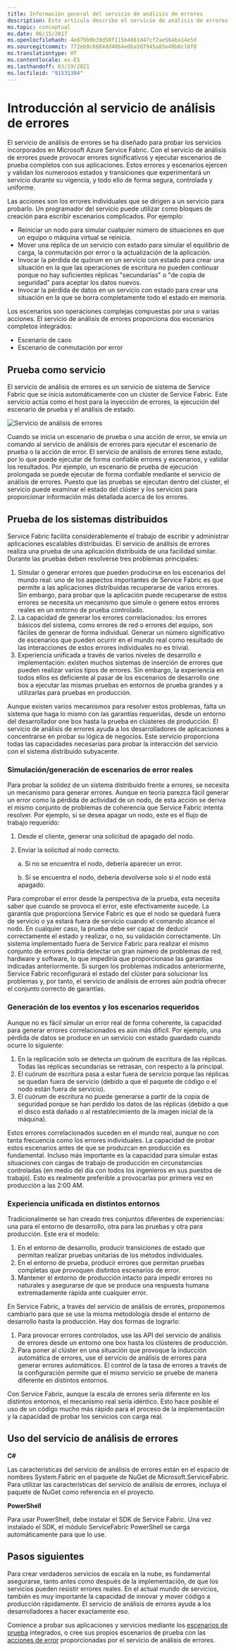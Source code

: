 ```yaml
---
title: Información general del servicio de análisis de errores
description: Este artículo describe el servicio de análisis de errores en Service Fabric para inducir errores y ejecutar escenarios de prueba en los servicios.
ms.topic: conceptual
ms.date: 06/15/2017
ms.openlocfilehash: 4e879b0b39d58f115b4661d47cf2ae564ba14e5d
ms.sourcegitcommit: 772eb9c6684dd4864e0ba507945a83e48b8c16f0
ms.translationtype: HT
ms.contentlocale: es-ES
ms.lasthandoff: 03/19/2021
ms.locfileid: "91531384"
---
```

# <a name="introduction-to-the-fault-analysis-service"></a>Introducción al servicio de análisis de errores
El servicio de análisis de errores se ha diseñado para probar los servicios incorporados en Microsoft Azure Service Fabric. Con el servicio de análisis de errores puede provocar errores significativos y ejecutar escenarios de prueba completos con sus aplicaciones. Estos errores y escenarios ejercen y validan los numerosos estados y transiciones que experimentará un servicio durante su vigencia, y todo ello de forma segura, controlada y uniforme.

Las acciones son los errores individuales que se dirigen a un servicio para probarlo. Un programador del servicio puede utilizar como bloques de creación para escribir escenarios complicados. Por ejemplo:

* Reiniciar un nodo para simular cualquier número de situaciones en que un equipo o máquina virtual se reinicia.
* Mover una réplica de un servicio con estado para simular el equilibrio de carga, la conmutación por error o la actualización de la aplicación.
* Invocar la pérdida de quórum en un servicio con estado para crear una situación en la que las operaciones de escritura no pueden continuar porque no hay suficientes réplicas "secundarias" o "de copia de seguridad" para aceptar los datos nuevos.
* Invocar la pérdida de datos en un servicio con estado para crear una situación en la que se borra completamente todo el estado en memoria.

Los escenarios son operaciones complejas compuestas por una o varias acciones. El servicio de análisis de errores proporciona dos escenarios completos integrados:

* Escenario de caos
* Escenario de conmutación por error

## <a name="testing-as-a-service"></a>Prueba como servicio
El servicio de análisis de errores es un servicio de sistema de Service Fabric que se inicia automáticamente con un clúster de Service Fabric. Este servicio actúa como el host para la inyección de errores, la ejecución del escenario de prueba y el análisis de estado. 

![Servicio de análisis de errores][0]

Cuando se inicia un escenario de prueba o una acción de error, se envía un comando al servicio de análisis de errores para ejecutar el escenario de prueba o la acción de error. El servicio de análisis de errores tiene estado, por lo que puede ejecutar de forma confiable errores y escenarios, y validar los resultados. Por ejemplo, un escenario de prueba de ejecución prolongada se puede ejecutar de forma confiable mediante el servicio de análisis de errores. Puesto que las pruebas se ejecutan dentro del clúster, el servicio puede examinar el estado del clúster y los servicios para proporcionar información más detallada acerca de los errores.

## <a name="testing-distributed-systems"></a>Prueba de los sistemas distribuidos
Service Fabric facilita considerablemente el trabajo de escribir y administrar aplicaciones escalables distribuidas. El servicio de análisis de errores realiza una prueba de una aplicación distribuida de una facilidad similar. Durante las pruebas deben resolverse tres problemas principales:

1. Simular o generar errores que pueden producirse en los escenarios del mundo real: uno de los aspectos importantes de Service Fabric es que permite a las aplicaciones distribuidas recuperarse de varios errores. Sin embargo, para probar que la aplicación puede recuperarse de estos errores se necesita un mecanismo que simule o genere estos errores reales en un entorno de prueba controlado.
1. La capacidad de generar los errores correlacionados: los errores básicos del sistema, como errores de red o errores del equipo, son fáciles de generar de forma individual. Generar un número significativo de escenarios que pueden ocurrir en el mundo real como resultado de las interacciones de estos errores individuales no es trivial.
1. Experiencia unificada a través de varios niveles de desarrollo e implementación: existen muchos sistemas de inserción de errores que pueden realizar varios tipos de errores. Sin embargo, la experiencia en todos ellos es deficiente al pasar de los escenarios de desarrollo one box a ejecutar las mismas pruebas en entornos de prueba grandes y a utilizarlas para pruebas en producción.

Aunque existen varios mecanismos para resolver estos problemas, falta un sistema que haga lo mismo con las garantías requeridas, desde un entorno del desarrollador one box hasta la prueba en clústeres de producción. El servicio de análisis de errores ayuda a los desarrolladores de aplicaciones a concentrarse en probar su lógica de negocios. Este servicio proporciona todas las capacidades necesarias para probar la interacción del servicio con el sistema distribuido subyacente.

### <a name="simulatinggenerating-real-world-failure-scenarios"></a>Simulación/generación de escenarios de error reales
Para probar la solidez de un sistema distribuido frente a errores, se necesita un mecanismo para generar errores. Aunque en teoría parezca fácil generar un error como la pérdida de actividad de un nodo, de esta acción se deriva el mismo conjunto de problemas de coherencia que Service Fabric intenta resolver. Por ejemplo, si se desea apagar un nodo, este es el flujo de trabajo requerido:

1. Desde el cliente, generar una solicitud de apagado del nodo.
1. Enviar la solicitud al nodo correcto.
   
    a. Si no se encuentra el nodo, debería aparecer un error.
   
    b. Si se encuentra el nodo, debería devolverse solo si el nodo está apagado.

Para comprobar el error desde la perspectiva de la prueba, esta necesita saber que cuando se provoca el error, este efectivamente sucede. La garantía que proporciona Service Fabric es que el nodo se quedará fuera de servicio o ya estará fuera de servicio cuando el comando alcance el nodo. En cualquier caso, la prueba debe ser capaz de deducir correctamente el estado y realizar, o no, su validación correctamente. Un sistema implementado fuera de Service Fabric para realizar el mismo conjunto de errores podría detectar un gran número de problemas de red, hardware y software, lo que impediría que proporcionase las garantías indicadas anteriormente. Si surgen los problemas indicados anteriormente, Service Fabric reconfigurará el estado del clúster para solucionar los problemas y, por tanto, el servicio de análisis de errores aún podría ofrecer el conjunto correcto de garantías.

### <a name="generating-required-events-and-scenarios"></a>Generación de los eventos y los escenarios requeridos
Aunque no es fácil simular un error real de forma coherente, la capacidad para generar errores correlacionados es aún más difícil. Por ejemplo, una pérdida de datos se produce en un servicio con estado guardado cuando ocurre lo siguiente:

1. En la replicación solo se detecta un quórum de escritura de las réplicas. Todas las réplicas secundarias se retrasan, con respecto a la principal.
1. El cuórum de escritura pasa a estar fuera de servicio porque las réplicas se quedan fuera de servicio (debido a que el paquete de código o el nodo están fuera de servicio).
1. El cuórum de escritura no puede generarse a partir de la copia de seguridad porque se han perdido los datos de las réplicas (debido a que el disco está dañado o al restablecimiento de la imagen inicial de la máquina).

Estos errores correlacionados suceden en el mundo real, aunque no con tanta frecuencia como los errores individuales. La capacidad de probar estos escenarios antes de que se produzcan en producción es fundamental. Incluso más importante es la capacidad para simular estas situaciones con cargas de trabajo de producción en circunstancias controladas (en medio del día con todos los ingenieros en sus puestos de trabajo). Esto es realmente preferible a provocarlas por primera vez en producción a las 2:00 AM.

### <a name="unified-experience-across-different-environments"></a>Experiencia unificada en distintos entornos
Tradicionalmente se han creado tres conjuntos diferentes de experiencias: una para el entorno de desarrollo, otra para las pruebas y otra para producción. Este era el modelo:

1. En el entorno de desarrollo, producir transiciones de estado que permitan realizar pruebas unitarias de los métodos individuales.
1. En el entorno de prueba, producir errores que permitan pruebas completas que provoquen distintos escenarios de error.
1. Mantener el entorno de producción intacto para impedir errores no naturales y asegurarse de que se produce una respuesta humana extremadamente rápida ante cualquier error.

En Service Fabric, a través del servicio de análisis de errores, proponemos cambiarlo para que se use la misma metodología desde el entorno de desarrollo hasta la producción. Hay dos formas de lograrlo:

1. Para provocar errores controlados, use las API del servicio de análisis de errores desde un entorno one box hasta los clústeres de producción.
1. Para poner al clúster en una situación que provoque la inducción automática de errores, use el servicio de análisis de errores para generar errores automáticos. El control de la tasa de errores a través de la configuración permite que el mismo servicio se pruebe de manera diferente en distintos entornos.

Con Service Fabric, aunque la escala de errores sería diferente en los distintos entornos, el mecanismo real sería idéntico. Esto hace posible el uso de un código mucho más rápido para el proceso de la implementación y la capacidad de probar los servicios con carga real.

## <a name="using-the-fault-analysis-service"></a>Uso del servicio de análisis de errores
**C#**

Las características del servicio de análisis de errores están en el espacio de nombres System.Fabric en el paquete de NuGet de Microsoft.ServiceFabric. Para utilizar las características del servicio de análisis de errores, incluya el paquete de NuGet como referencia en el proyecto.

**PowerShell**

Para usar PowerShell, debe instalar el SDK de Service Fabric. Una vez instalado el SDK, el módulo ServiceFabric PowerShell se carga automáticamente para que lo use.

## <a name="next-steps"></a>Pasos siguientes
Para crear verdaderos servicios de escala en la nube, es fundamental asegurarse, tanto antes como después de la implementación, de que los servicios pueden resistir errores reales. En el actual mundo de servicios, también es muy importante la capacidad de innovar y mover código a producción rápidamente. El servicio de análisis de errores ayuda a los desarrolladores a hacer exactamente eso.

Comience a probar sus aplicaciones y servicios mediante los [escenarios de prueba](service-fabric-testability-scenarios.md) integrados, o cree sus propios escenarios de prueba con las [acciones de error](service-fabric-testability-actions.md) proporcionadas por el servicio de análisis de errores.

<!--Image references-->
[0]: ./media/service-fabric-testability-overview/faultanalysisservice.png
